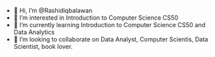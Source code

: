 - 👋 Hi, I’m @Rashidiqbalawan
- 👀 I’m interested in Introduction to Computer Science CS50
- 🌱 I’m currently learning Introduction to Computer Science CS50 and Data Analytics
- 💞️ I’m looking to collaborate on Data Analyst, Computer Scientis, Data Scientist, book lover.

<!---
Rashidiqbalawan/Rashidiqbalawan is a ✨ special ✨ repository because its `README.md` (this file) appears on your GitHub profile.
You can click the Preview link to take a look at your changes.
--->
